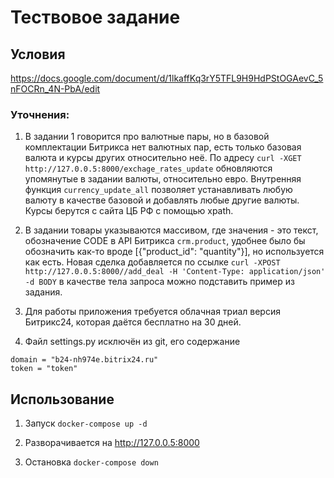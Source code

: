 # Тествовое задание

## Условия

https://docs.google.com/document/d/1lkaffKq3rY5TFL9H9HdPStOGAevC_5nFOCRn_4N-PbA/edit

### Уточнения:

1. В задании 1 говорится про валютные пары, но в базовой комплектации Битрикса нет валютных пар, есть только базовая валюта и курсы других относительно неё.
По адресу `curl -XGET http://127.0.0.5:8000/exchage_rates_update` обновляются упомянутые в задании валюты, относительно евро. Внутренняя функция `currency_update_all` позволяет устанавливать любую валюту в качестве базовой и добавлять любые другие валюты. Курсы берутся с сайта ЦБ РФ с помощью xpath.

2. В задании товары указываются массивом, где значения - это текст, обозначение CODE в API Битрикса `crm.product`, удобнее было бы обозначить как-то вроде [{"product_id": "quantity"}], но используется как есть. Новая сделка добавляется по ссылке `curl -XPOST http://127.0.0.5:8000//add_deal -H 'Content-Type: application/json' -d BODY` в качестве тела запроса можно подставить пример из задания.

3. Для работы приложения требуется облачная триал версия Битрикс24, которая даётся бесплатно на 30 дней.

4. Файл settings.py исключён из git, его содержание

```
domain = "b24-nh974e.bitrix24.ru"
token = "token"
```


## Использование

1. Запуск `docker-compose up -d`

2. Разворачивается на http://127.0.0.5:8000

3. Остановка `docker-compose down`
